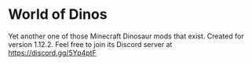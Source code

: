 # World of Dinos
 Yet another one of those Minecraft Dinosaur mods that exist. Created for version 1.12.2. Feel free to join its Discord server at https://discord.gg/5Yp4ptF
